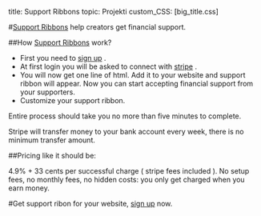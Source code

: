 title: Support Ribbons
topic: Projekti
custom_CSS: [big_title.css]

#[Support Ribbons][get_support_ribbons] help creators get financial support.

##How [Support Ribbons][get_support_ribbons] work?

- First you need to [sign up][sign_up] .
- At first login you will be asked to connect with [stripe][stripe] .
- You will now get one line of html. Add it to your website and support ribbon will appear. 
Now you can start accepting financial support from your supporters.
- Customize your support ribbon.

Entire process should take you no more than five minutes to complete.

Stripe will transfer money to your bank account every week, there is no minimum transfer amount.

##Pricing like it should be:

4.9% + 33 cents per successful charge ( stripe fees included ). No setup fees, no monthly fees, no hidden costs: you only get charged when you earn money.

#Get support ribon for your website, [sign up][sign_up] now.

[get_support_ribbons]: http://www.getsupportribbon.com "Support Ribbons"
[sign_up]: http://www.getsupportribbon.com/register "Support Ribbons sign up"
[stripe]: https://stripe.com "Stripe"
